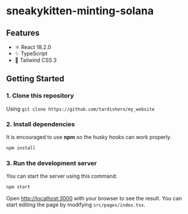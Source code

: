 # sneakykitten-minting-solana

## Features

- ⚛️ React 18.2.0 
- ✨ TypeScript
- 💨 Tailwind CSS 3

## Getting Started

### 1. Clone this repository
  
  Using `git clone https://github.com/tardishero/my_website`

### 2. Install dependencies

It is encouraged to use **npm** so the husky hooks can work properly.

```bash
npm install
```

### 3. Run the development server

You can start the server using this command:

```bash
npm start
```

Open [http://localhost:3000](http://localhost:3000) with your browser to see the result. You can start editing the page by modifying `src/pages/index.tsx`.

